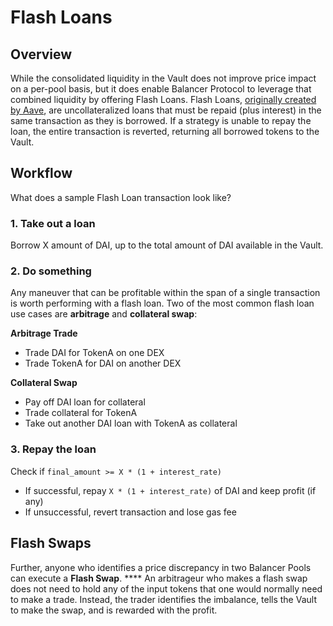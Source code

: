 # Flash Loans

## Overview

While the consolidated liquidity in the Vault does not improve price impact on a per-pool basis, but it does enable Balancer Protocol to leverage that combined liquidity by offering Flash Loans. Flash Loans, [originally created by Aave](https://aave.com/flash-loans/), are uncollateralized loans that must be repaid (plus interest) in the same transaction as they is borrowed. If a strategy is unable to repay the loan, the entire transaction is reverted, returning all borrowed tokens to the Vault.

## Workflow

What does a sample Flash Loan transaction look like?

### 1. Take out a loan

Borrow X amount of DAI, up to the total amount of DAI available in the Vault.

### 2. Do something

Any maneuver that can be profitable within the span of a single transaction is worth performing with a flash loan. Two of the most common flash loan use cases are **arbitrage** and **collateral swap**:

**Arbitrage Trade**

* Trade DAI for TokenA on one DEX
* Trade TokenA for DAI on another DEX

**Collateral Swap**

* Pay off DAI loan for collateral
* Trade collateral for TokenA
* Take out another DAI loan with TokenA as collateral

### 3. Repay the loan

Check if `final_amount >= X * (1 + interest_rate)`

* If successful, repay `X * (1 + interest_rate)` of DAI and keep profit (if any)
* If unsuccessful, revert transaction and lose gas fee

## Flash Swaps

Further, anyone who identifies a price discrepancy in two Balancer Pools can execute a **Flash Swap**. **** An arbitrageur who makes a flash swap does not need to hold any of the input tokens that one would normally need to make a trade. Instead, the trader identifies the imbalance, tells the Vault to make the swap, and is rewarded with the profit.
